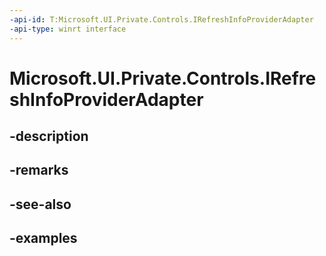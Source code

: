 ```yaml
---
-api-id: T:Microsoft.UI.Private.Controls.IRefreshInfoProviderAdapter
-api-type: winrt interface
---
```


# Microsoft.UI.Private.Controls.IRefreshInfoProviderAdapter

<!--
public interface IRefreshInfoProviderAdapter
-->


## -description

## -remarks

## -see-also

## -examples


